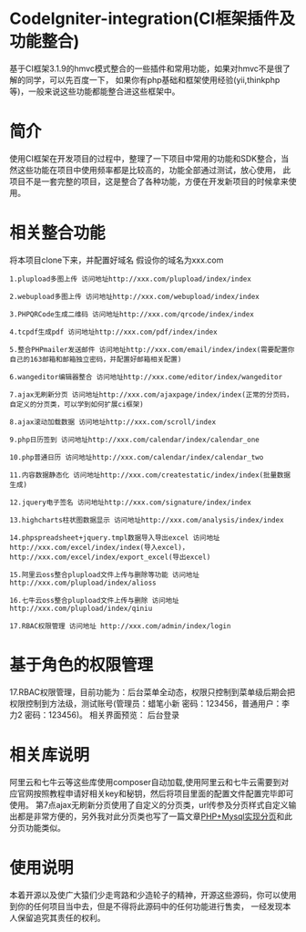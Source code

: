 # CodeIgniter-integration(CI框架插件及功能整合)

基于CI框架3.1.9的hmvc模式整合的一些插件和常用功能，如果对hmvc不是很了解的同学，可以先百度一下，
如果你有php基础和框架使用经验(yii,thinkphp等)，一般来说这些功能都能整合进这些框架中。

# 简介

使用CI框架在开发项目的过程中，整理了一下项目中常用的功能和SDK整合，当然这些功能在项目中使用频率都是比较高的，功能全部通过测试，放心使用，
此项目不是一套完整的项目，这是整合了各种功能，方便在开发新项目的时候拿来使用。

# 相关整合功能

将本项目clone下来，并配置好域名
假设你的域名为xxx.com

	1.plupload多图上传 访问地址http://xxx.com/plupload/index/index

	2.webupload多图上传 访问地址http://xxx.com/webupload/index/index
	
	3.PHPQRCode生成二维码 访问地址http://xxx.com/qrcode/index/index
	
	4.tcpdf生成pdf 访问地址http://xxx.com/pdf/index/index
	
	5.整合PHPmailer发送邮件 访问地址http://xxx.com/email/index/index(需要配置你自己的163邮箱和邮箱独立密码，并配置好邮箱相关配置)
	
	6.wangeditor编辑器整合 访问地址http://xxx.come/editor/index/wangeditor
	
	7.ajax无刷新分页 访问地址http://xxx.com/ajaxpage/index/index(正常的分页码，自定义的分页类，可以学到如何扩展ci框架)
	
	8.ajax滚动加载数据 访问地址http://xxx.com/scroll/index
	
	9.php日历签到 访问地址http://xxx.com/calendar/index/calendar_one
	
	10.php普通日历 访问地址http://xxx.com/calendar/index/calendar_two
	
	11.内容数据静态化 访问地址http://xxx.com/createstatic/index/index(批量数据生成)
	
	12.jquery电子签名 访问地址http://xxx.com/signature/index/index
	
	13.highcharts柱状图数据显示 访问地址http://xxx.com/analysis/index/index
	
	14.phpspreadsheet+jquery.tmpl数据导入导出excel 访问地址http://xxx.com/excel/index/index(导入excel)，http://xxx.com/excel/index/export_excel(导出excel)
	
	15.阿里云oss整合plupload文件上传与删除等功能 访问地址 http://xxx.com/plupload/index/alioss
	
	16.七牛云oss整合plupload文件上传与删除 访问地址 http://xxx.com/plupload/index/qiniu
	
	17.RBAC权限管理 访问地址 http://xxx.com/admin/index/login

# 基于角色的权限管理
17.RBAC权限管理，目前功能为：后台菜单全动态，权限只控制到菜单级后期会把权限控制到方法级，测试账号(管理员：蜡笔小新 密码：123456，普通用户：李力2 密码：123456)。
相关界面预览：
后台登录

	
# 相关库说明
阿里云和七牛云等这些库使用composer自动加载,使用阿里云和七牛云需要到对应官网按照教程申请好相关key和秘钥，然后将项目里面的配置文件配置完毕即可使用。
第7点ajax无刷新分页使用了自定义的分页类，url传参及分页样式自定义输出都是非常方便的，另外我对此分页类也写了一篇文章<a href="https://www.cnblogs.com/phproom/p/9588656.html" target="_blank">PHP+Mysql实现分页</a>和此分页功能类似。
	
# 使用说明
本着开源以及使广大猿们少走弯路和少造轮子的精神，开源这些源码，你可以使用到你的任何项目当中去，但是不得将此源码中的任何功能进行售卖，
一经发现本人保留追究其责任的权利。